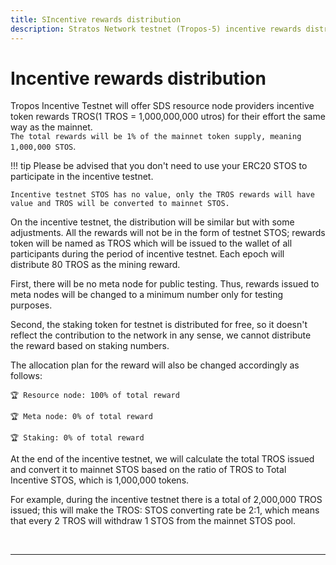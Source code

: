 ```yaml
---
title: SIncentive rewards distribution
description: Stratos Network testnet (Tropos-5) incentive rewards distribution.
---
```


# Incentive rewards distribution


Tropos Incentive Testnet will offer SDS resource node providers incentive token rewards TROS(1 TROS = 1,000,000,000 utros) for their effort the same way as the mainnet.<br>
`The total rewards will be 1% of the mainnet token supply, meaning 1,000,000 STOS`.

!!! tip
    Please be advised that you don't need to use your ERC20 STOS to participate in the incentive testnet. 

    Incentive testnet STOS has no value, only the TROS rewards will have value and TROS will be converted to mainnet STOS.

On the incentive testnet, the distribution will be similar but with some adjustments. All the rewards will not be in the form of testnet STOS; rewards token will be named as TROS which will be issued to the wallet of all participants during the period of incentive testnet. Each epoch will distribute 80 TROS as the mining reward.

First, there will be no meta node for public testing. Thus, rewards issued to meta nodes will be changed to a minimum number only for testing purposes.

Second, the staking token for testnet is distributed for free, so it doesn't reflect the contribution to the network in any sense, we cannot distribute the reward based on staking numbers.

The allocation plan for the reward will also be changed accordingly as follows:

``` { .yaml .no-copy }
🏆 Resource node: 100% of total reward

🏆 Meta node: 0% of total reward

🏆 Staking: 0% of total reward
```

At the end of the incentive testnet, we will calculate the total TROS issued and convert it to mainnet STOS based on the ratio of TROS to Total Incentive STOS, which is 1,000,000 tokens. 

For example, during the incentive testnet there is a total of 2,000,000 TROS issued; this will make the TROS: STOS converting rate be 2:1, which means that every 2 TROS will withdraw 1 STOS from the mainnet STOS pool.

<br>

---

<br>